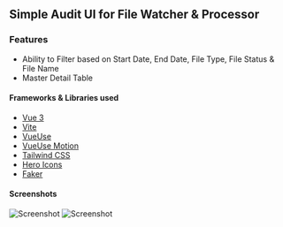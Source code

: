 ## Simple Audit UI for File Watcher & Processor

### Features

- Ability to Filter based on Start Date, End Date, File Type, File Status & File Name
- Master Detail Table 

#### Frameworks & Libraries used

- [Vue 3](https://vuejs.org)
- [Vite](https://vitejs.dev/)
- [VueUse](https://vueuse.org/)
- [VueUse Motion](https://vueuse-motion-demo.netlify.app/)
- [Tailwind CSS](https://tailwindcss.com/)
- [Hero Icons](https://heroicons.com/)
- [Faker](https://fakerjs.dev/)

#### Screenshots

![Screenshot](https://github.com/gouthamrangarajan/Vuejs/blob/master/file-processing-audit/Screenshot_1.gif)
![Screenshot](https://github.com/gouthamrangarajan/Vuejs/blob/master/file-processing-audit/Screenshot_2.gif)
